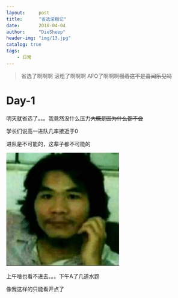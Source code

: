 ```yaml
---
layout:     post
title:      "省选滚粗记"
date:       2018-04-04
author:     "DieSheep"
header-img: "img/13.jpg"
catalog: true
tags:
    - 日常
---
```

>省选了啊啊啊 滚粗了啊啊啊 AFO了啊啊啊~~慢着这不是喜闻乐见吗~~

# Day-1

明天就省选了。。。我竟然没什么压力~~大概是因为什么都不会~~

学长们说高一进队几率接近于0

进队是不可能的，这辈子都不可能的

![](/img/qiegewala.jpg)

上午啥也看不进去。。。下午A了几道水题

像我这样的只能看开点了
